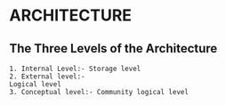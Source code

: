 # ARCHITECTURE
## The Three Levels of the Architecture
    1. Internal Level:- Storage level
    2. External level:-
    Logical level
    3. Conceptual level:- Community logical level